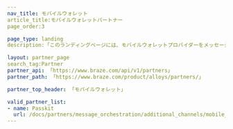 ```yaml
---
nav_title: モバイルウォレット
article_title:モバイルウォレットパートナー
page_order:3

page_type: landing
description:「このランディングページには、モバイルウォレットプロバイダーをメッセージングと統合できるBrazeパートナー（Alloys）が掲載されています。「

layout: partner_page
search_tag:Partner
partner_api: 「https://www.braze.com/api/v1/partners」
partner_path: 「https://www.braze.com/product/alloys/partners/」

partner_top_header: 「モバイルウォレット」

valid_partner_list:
- name: Passkit
  url: /docs/partners/message_orchestration/additional_channels/mobile_wallet/passkit/
---
```

